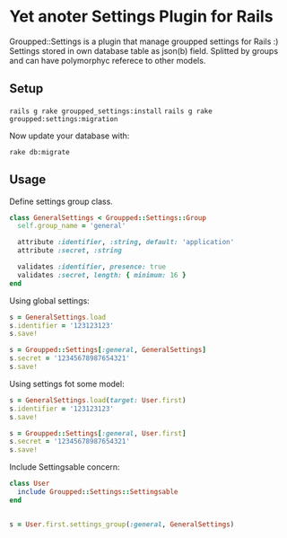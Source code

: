 # Yet anoter Settings Plugin for Rails



Groupped::Settings is a plugin that manage groupped settings for Rails :) Settings stored in own database table as json(b) field. Splitted by groups and can have polymorphyc referece to other models.

## Setup

`rails g rake groupped_settings:install`
`rails g rake groupped:settings:migration`

Now update your database with:

`rake db:migrate`

## Usage

Define settings group class.
```ruby
class GeneralSettings < Groupped::Settings::Group
  self.group_name = 'general'

  attribute :identifier, :string, default: 'application'
  attribute :secret, :string

  validates :identifier, presence: true
  validates :secret, length: { minimum: 16 }
end
```

Using global settings:
```ruby
s = GeneralSettings.load
s.identifier = '123123123'
s.save!

s = Groupped::Settings[:general, GeneralSettings]
s.secret = '12345678987654321'
s.save!
```


Using settings fot some model:
```ruby
s = GeneralSettings.load(target: User.first)
s.identifier = '123123123'
s.save!

s = Groupped::Settings[:general, User.first]
s.secret = '12345678987654321'
s.save!
```

Include Settingsable concern:

```ruby
class User
  include Groupped::Settings::Settingsable
end


s = User.first.settings_group(:general, GeneralSettings)
```
